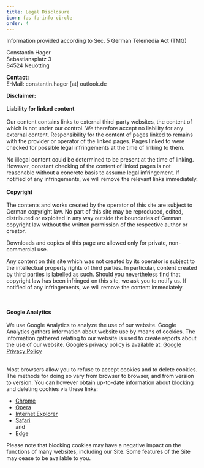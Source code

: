 ```yaml
---
title: Legal Disclosure
icon: fas fa-info-circle
order: 4
---
```


<div class='impressum'><p>Information provided according to Sec. 5 German Telemedia Act (TMG)</p><p>Constantin Hager <br>
Sebastiansplatz 3<br>
84524 Neuötting <br>
</p><p><strong>Contact:</strong> <br>
E-Mail: constantin.hager [at] outlook.de<br></p> <p><strong>Disclaimer: </strong><br><br>
<strong>Liability for linked content</strong><br><br>
Our content contains links to external third-party websites, the content of which is not under our control. We therefore accept no liability for any external content. Responsibility for the content of pages linked to remains with the provider or operator of the linked pages. Pages linked to were checked for possible legal infringements at the time of linking to them.

No illegal content could be determined to be present at the time of linking. However, constant checking of the content of linked pages is not reasonable without a concrete basis to assume legal infringement. If notified of any infringements, we will remove the relevant links immediately.<br><br>
<strong>Copyright</strong><br><br>
The contents and works created by the operator of this site are subject to German copyright law. No part of this site may be reproduced, edited, distributed or exploited in any way outside the boundaries of German copyright law without the written permission of the respective author or creator.

Downloads and copies of this page are allowed only for private, non-commercial use.

Any content on this site which was not created by its operator is subject to the intellectual property rights of third parties. In particular, content created by third parties is labelled as such. Should you nevertheless find that copyright law has been infringed on this site, we ask you to notify us. If notified of any infringements, we will remove the content immediately.

<br><br><strong>Google Analytics</strong><br><br>
We use Google Analytics to analyze the use of our website. Google Analytics gathers information about website use by means of cookies. The information gathered relating to our website is used to create reports about the use of our website. Google’s privacy policy is available at: <a href='https://www.google.com/policies/privacy/'>Google Privacy Policy</a><br><br>

Most browsers allow you to refuse to accept cookies and to delete cookies. The methods for doing so vary from browser to browser, and from version to version. You can however obtain up-to-date information about blocking and deleting cookies via these links:
<br>
<ul>
<li><a href='https://support.google.com/chrome/answer/95647?hl=en'> Chrome</a></li>
<li><a href='http://www.opera.com/help/tutorials/security/cookies/'>Opera</a></li>
<li><a href='https://support.microsoft.com/en-gb/help/17442/windows-internet-explorer-delete-manage-cookies'>Internet Explorer </a></li>
<li><a href='https://support.apple.com/kb/PH21411'>Safari</a></li> and
<li><a href='https://privacy.microsoft.com/en-us/windows-10-microsoft-edge-and-privacy'>Edge</a></li>
</ul>

Please note that blocking cookies may have a negative impact on the functions of many websites, including our Site. Some features of the Site may cease to be available to you.
 </div>
